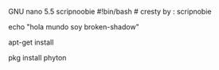 GNU nano 5.5             scripnoobie                        #!bin/bash                                                    # cresty by : scripnobie

echo "hola mundo soy broken-shadow"

apt-get install

pkg install phyton
